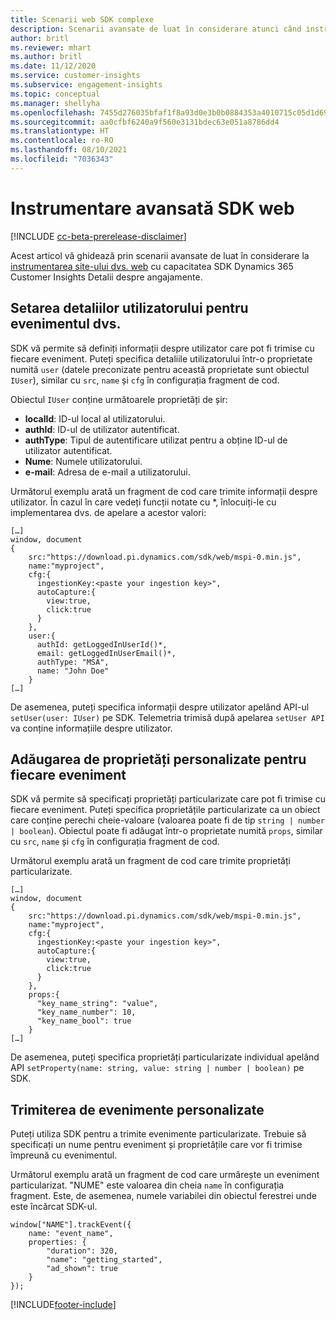 ```yaml
---
title: Scenarii web SDK complexe
description: Scenarii avansate de luat în considerare atunci când instrumentați site-ul dvs. web cu un SDK.
author: britl
ms.reviewer: mhart
ms.author: britl
ms.date: 11/12/2020
ms.service: customer-insights
ms.subservice: engagement-insights
ms.topic: conceptual
ms.manager: shellyha
ms.openlocfilehash: 7455d276035bfaf1f8a93d0e3b0b0884353a4010715c05d1d696309f7eb4b233
ms.sourcegitcommit: aa0cfbf6240a9f560e3131bdec63e051a8786dd4
ms.translationtype: HT
ms.contentlocale: ro-RO
ms.lasthandoff: 08/10/2021
ms.locfileid: "7036343"
---
```

# <a name="advanced-web-sdk-instrumentation"></a>Instrumentare avansată SDK web

[!INCLUDE [cc-beta-prerelease-disclaimer](includes/cc-beta-prerelease-disclaimer.md)]

Acest articol vă ghidează prin scenarii avansate de luat în considerare la [instrumentarea site-ului dvs. web](instrument-website.md) cu capacitatea SDK Dynamics 365 Customer Insights Detalii despre angajamente.

## <a name="setting-user-details-for-your-event"></a>Setarea detaliilor utilizatorului pentru evenimentul dvs.

SDK vă permite să definiți informații despre utilizator care pot fi trimise cu fiecare eveniment. Puteți specifica detaliile utilizatorului într-o proprietate numită `user` (datele preconizate pentru această proprietate sunt obiectul `IUser`), similar cu `src`, `name` și `cfg` în configurația fragment de cod.

Obiectul `IUser` conține următoarele proprietăți de șir:

- **localId**: ID-ul local al utilizatorului.
- **authId**: ID-ul de utilizator autentificat.
- **authType**: Tipul de autentificare utilizat pentru a obține ID-ul de utilizator autentificat.
- **Nume**: Numele utilizatorului.
- **e-mail**: Adresa de e-mail a utilizatorului.
    
Următorul exemplu arată un fragment de cod care trimite informații despre utilizator. În cazul în care vedeți funcții notate cu *, înlocuiți-le cu implementarea dvs. de apelare a acestor valori:  

```
[…]
window, document 
{
    src:"https://download.pi.dynamics.com/sdk/web/mspi-0.min.js", 
    name:"myproject",      
    cfg:{ 
      ingestionKey:<paste your ingestion key>", 
      autoCapture:{ 
        view:true, 
        click:true 
      }
    },
    user:{
      authId: getLoggedInUserId()*,
      email: getLoggedInUserEmail()*,
      authType: "MSA",
      name: "John Doe"
    }
[…]
```

De asemenea, puteți specifica informații despre utilizator apelând API-ul `setUser(user: IUser)` pe SDK. Telemetria trimisă după apelarea `setUser API` va conține informațiile despre utilizator.

## <a name="adding-custom-properties-for-each-event"></a>Adăugarea de proprietăți personalizate pentru fiecare eveniment

SDK vă permite să specificați proprietăți particularizate care pot fi trimise cu fiecare eveniment. Puteți specifica proprietățile particularizate ca un obiect care conține perechi cheie-valoare (valoarea poate fi de tip `string | number | boolean`). Obiectul poate fi adăugat într-o proprietate numită `props`, similar cu `src`, `name` și `cfg` în configurația fragment de cod. 

Următorul exemplu arată un fragment de cod care trimite proprietăți particularizate.

```
[…]
window, document 
{
    src:"https://download.pi.dynamics.com/sdk/web/mspi-0.min.js", 
    name:"myproject",      
    cfg:{ 
      ingestionKey:<paste your ingestion key>", 
      autoCapture:{ 
        view:true, 
        click:true 
      }
    },
    props:{
      "key_name_string": "value",
      "key_name_number": 10,
      "key_name_bool": true
    }
[…]
```

De asemenea, puteți specifica proprietăți particularizate individual apelând API `setProperty(name: string, value: string | number | boolean)` pe SDK.

## <a name="sending-custom-events"></a>Trimiterea de evenimente personalizate

Puteți utiliza SDK pentru a trimite evenimente particularizate. Trebuie să specificați un nume pentru eveniment și proprietățile care vor fi trimise împreună cu evenimentul.

Următorul exemplu arată un fragment de cod care urmărește un eveniment particularizat. "NUME" este valoarea din cheia `name` în configurația fragment. Este, de asemenea, numele variabilei din obiectul ferestrei unde este încărcat SDK-ul.

```
window["NAME"].trackEvent({
    name: "event_name",
    properties: {
        "duration": 320,
        "name": "getting_started",
        "ad_shown": true
    }
});
```


[!INCLUDE[footer-include](../includes/footer-banner.md)]